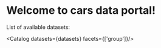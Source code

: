 # Welcome to cars data portal!

List of available datasets:

<Catalog datasets={datasets} facets={['group']}/>